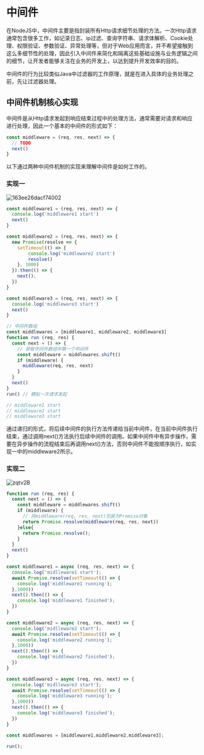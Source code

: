 # 中间件

在NodeJS中，中间件主要是指封装所有Http请求细节处理的方法。一次Http请求通常包含很多工作，如记录日志、ip过滤、查询字符串、请求体解析、Cookie处理、权限验证、参数验证、异常处理等，但对于Web应用而言，并不希望接触到这么多细节性的处理，因此引入中间件来简化和隔离这些基础设施与业务逻辑之间的细节，让开发者能够关注在业务的开发上，以达到提升开发效率的目的。

中间件的行为比较类似Java中过滤器的工作原理，就是在进入具体的业务处理之前，先让过滤器处理。

## 中间件机制核心实现

中间件是从Http请求发起到响应结束过程中的处理方法，通常需要对请求和响应进行处理，因此一个基本的中间件的形式如下：

```js
const middleware = (req, res, next) => {
  // TODO
  next()
}
```

以下通过两种中间件机制的实现来理解中间件是如何工作的。

### 实现一

![163ee26dacf74002](https://zhuduanlei-1256381138.cos.ap-guangzhou.myqcloud.com/uPic/163ee26dacf74002.jpg)

```js
const middleware1 = (req, res, next) => {
  console.log('middleware1 start')
  next()
}

const middleware2 = (req, res, next) => {
  new Promise(resolve => {
    setTimeout(() => {
        console.log('middleware2 start')
        resolve()
    }, 1000)
  }).then(() => {
    next();
  })
}

const middleware3 = (req, res, next) => {
  console.log('middleware3 start')
  next()
}

// 中间件数组
const middlewares = [middleware1, middleware2, middleware3]
function run (req, res) {
  const next = () => {
    // 获取中间件数组中第一个中间件
    const middleware = middlewares.shift()
    if (middleware) {
      middleware(req, res, next)
    }
  }
  next()
}
run() // 模拟一次请求发起

// middleware1 start
// middleware2 start
// middleware3 start
```

通过递归的形式，将后续中间件的执行方法传递给当前中间件，在当前中间件执行结束，通过调用next()方法执行后续中间件的调用。如果中间件中有异步操作，需要在异步操作的流程结束后再调用next()方法，否则中间件不能按顺序执行，如实现一中的middleware2所示。

### 实现二

![zqtv2B](https://zhuduanlei-1256381138.cos.ap-guangzhou.myqcloud.com/uPic/zqtv2B.png)

```js
function run (req, res) {
  const next = () => {
    const middleware = middlewares.shift()
    if (middleware) {
      // 将middleware(req, res, next)包装为Promise对象
      return Promise.resolve(middleware(req, res, next))
    }else{
      return Promise.resolve();
    }
  }
  next()
}

const middleware1 = async (req, res, next) => {
  console.log('midlleware1 start');
  await Promise.resolve(setTimeout(() => {
    console.log('middleware1 running');
  },1000))
  next().then(() => {
    console.log('middleware1 finished');
  })
}

const middleware2 = async (req, res, next) => {
  console.log('midlleware2 start');
  await Promise.resolve(setTimeout(() => {
    console.log('middleware2 running');
  },1000))
  next().then(() => {
    console.log('middleware2 finished');
  })
}

const middleware3 = async (req, res, next) => {
  console.log('midlleware3 start');
  await Promise.resolve(setTimeout(() => {
    console.log('middleware3 running');
  },1000))
  next().then(() => {
    console.log('middleware3 finished');
  })
}

const middlewares = [middleware1,middleware2,middleware3];

run();


```
